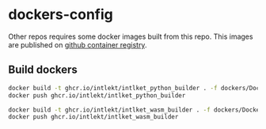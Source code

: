 # dockers-config

Other repos requires some docker images built from this repo. This images are published on
[github container registry](https://docs.github.com/en/packages/working-with-a-github-packages-registry/working-with-the-container-registry).

## Build dockers

```bash
docker build -t ghcr.io/intlekt/intlket_python_builder . -f dockers/Dockerfile_python_builder
docker push ghcr.io/intlekt/intlket_python_builder

docker build -t ghcr.io/intlekt/intlket_wasm_builder . -f dockers/Dockerfile_wasm_builder
docker push ghcr.io/intlekt/intlket_wasm_builder
```
